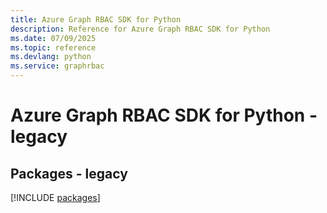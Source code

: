 ```yaml
---
title: Azure Graph RBAC SDK for Python
description: Reference for Azure Graph RBAC SDK for Python
ms.date: 07/09/2025
ms.topic: reference
ms.devlang: python
ms.service: graphrbac
---
```

# Azure Graph RBAC SDK for Python - legacy
## Packages - legacy
[!INCLUDE [packages](graph-rbac-index.md)]